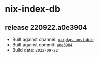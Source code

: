 # nix-index-db
## release 220922.a0e3904
- Built against channel: [`nixpkgs-unstable`](https://github.com/nixos/nixpkgs/tree/nixpkgs-unstable)
- Built against commit: [`a0e3904`](https://github.com/NixOS/nixpkgs/commit/a0e390471362e27349abc1090197e09fe8c59d16)
- Build date: `2022-09-22`
